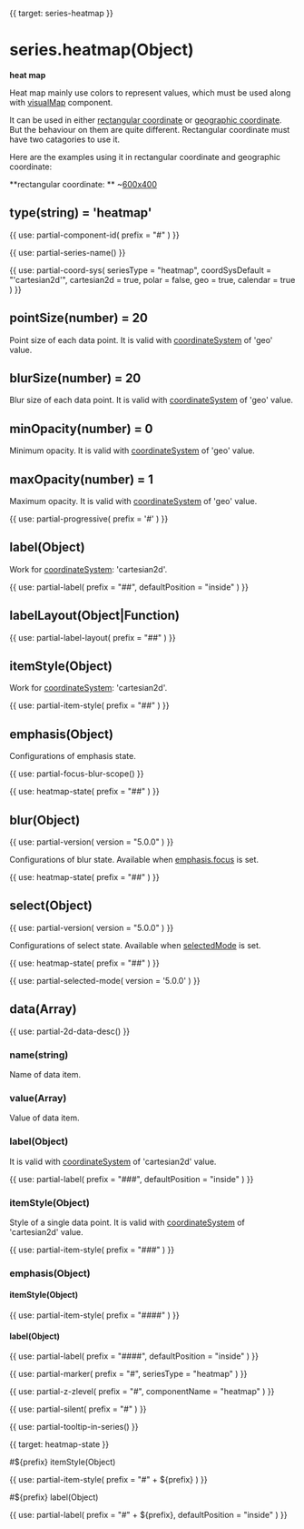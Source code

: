 
{{ target: series-heatmap }}

# series.heatmap(Object)

**heat map**

Heat map mainly use colors to represent values, which must be used along with [visualMap](~visualMap) component.

It can be used in either [rectangular coordinate](~grid) or [geographic coordinate](~geo). But the behaviour on them are quite different. Rectangular coordinate must have two catagories to use it.

Here are the examples using it in rectangular coordinate and geographic coordinate:

**rectangular coordinate: **
~[600x400](${galleryViewPath}heatmap-cartesian&edit=1&reset=1)

## type(string) = 'heatmap'

{{ use: partial-component-id(
    prefix = "#"
) }}

{{ use: partial-series-name() }}

{{ use: partial-coord-sys(
    seriesType = "heatmap",
    coordSysDefault = "'cartesian2d'",
    cartesian2d = true,
    polar = false,
    geo = true,
    calendar = true
) }}

## pointSize(number) = 20

Point size of each data point. It is valid with [coordinateSystem](~series-heatmap.coordinateSystem) of 'geo' value.

## blurSize(number) = 20

Blur size of each data point. It is valid with [coordinateSystem](~series-heatmap.coordinateSystem) of 'geo' value.

## minOpacity(number) = 0

Minimum opacity. It is valid with [coordinateSystem](~series-heatmap.coordinateSystem) of 'geo' value.

## maxOpacity(number) = 1

Maximum opacity. It is valid with [coordinateSystem](~series-heatmap.coordinateSystem) of 'geo' value.

{{ use: partial-progressive(
    prefix = '#'
) }}

## label(Object)

Work for [coordinateSystem](~series-heatmap.coordinateSystem): 'cartesian2d'.

{{ use: partial-label(
    prefix = "##",
    defaultPosition = "inside"
) }}

## labelLayout(Object|Function)

{{ use: partial-label-layout(
    prefix = "##"
) }}

## itemStyle(Object)

Work for [coordinateSystem](~series-heatmap.coordinateSystem): 'cartesian2d'.

{{ use: partial-item-style(
    prefix = "##"
) }}

## emphasis(Object)

Configurations of emphasis state.

{{ use: partial-focus-blur-scope() }}

{{ use: heatmap-state(
    prefix = "##"
) }}

## blur(Object)

{{ use: partial-version(
    version = "5.0.0"
) }}

Configurations of blur state. Available when [emphasis.focus](~series-heatmap.emphasis.focus) is set.

{{ use: heatmap-state(
    prefix = "##"
) }}

## select(Object)

{{ use: partial-version(
    version = "5.0.0"
) }}

Configurations of select state. Available when [selectedMode](~series-heatmap.selectedMode) is set.

{{ use: heatmap-state(
    prefix = "##"
) }}

{{ use: partial-selected-mode(
    version = '5.0.0'
) }}

## data(Array)

{{ use: partial-2d-data-desc() }}

### name(string)

Name of data item.

### value(Array)

Value of data item.

### label(Object)

It is valid with [coordinateSystem](~series-heatmap.coordinateSystem) of 'cartesian2d' value.

{{ use: partial-label(
    prefix = "###",
    defaultPosition = "inside"
) }}

### itemStyle(Object)

Style of a single data point. It is valid with [coordinateSystem](~series-heatmap.coordinateSystem) of 'cartesian2d' value.

{{ use: partial-item-style(
    prefix = "###"
) }}

### emphasis(Object)

#### itemStyle(Object)

{{ use: partial-item-style(
    prefix = "####"
) }}

#### label(Object)

{{ use: partial-label(
    prefix = "####",
    defaultPosition = "inside"
) }}

{{ use: partial-marker(
    prefix = "#",
    seriesType = "heatmap"
) }}

{{ use: partial-z-zlevel(
    prefix = "#",
    componentName = "heatmap"
) }}

{{ use: partial-silent(
    prefix = "#"
) }}

{{ use: partial-tooltip-in-series() }}



{{ target: heatmap-state }}

#${prefix} itemStyle(Object)

{{ use: partial-item-style(
    prefix = "#" + ${prefix}
) }}

#${prefix} label(Object)

{{ use: partial-label(
    prefix = "#" + ${prefix},
    defaultPosition = "inside"
) }}

